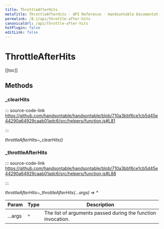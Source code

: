 ```yaml
---
title: ThrottleAfterHits
metaTitle: ThrottleAfterHits - API Reference - Handsontable Documentation
permalink: /8.1/api/throttle-after-hits
canonicalUrl: /api/throttle-after-hits
hotPlugin: false
editLink: false
---
```


# ThrottleAfterHits

[[toc]]
## Methods

### _clearHits
  
::: source-code-link https://github.com/handsontable/handsontable/blob/710a3bbf6ce1cb5d45e44290a64929caab01adc6/src/helpers/function.js#L81

:::

_throttleAfterHits~\_clearHits()_



### _throttleAfterHits
  
::: source-code-link https://github.com/handsontable/handsontable/blob/710a3bbf6ce1cb5d45e44290a64929caab01adc6/src/helpers/function.js#L88

:::

_throttleAfterHits~\_throttleAfterHits(...args) ⇒ \*_


| Param | Type | Description |
| --- | --- | --- |
| ...args | `*` | The list of arguments passed during the function invocation. |



